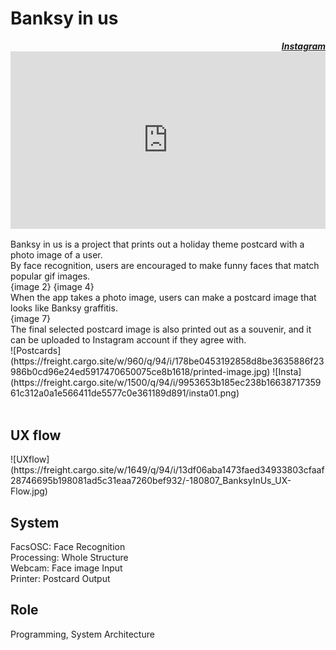 # Banksy in us
<div style="text-align: right"><i><b><a href="https://www.instagram.com/nychristmas2017/" target="_blank">Instagram</a></b></i><br></div><div style="padding:56.25% 0 0 0;position:relative;"><iframe src="https://player.vimeo.com/video/285580557" style="position:absolute;top:0;left:0;width:100%;height:100%;" frameborder="0" allow="autoplay; fullscreen" allowfullscreen=""></iframe></div><br>
Banksy in us is a project that prints out a holiday theme postcard with a photo image of a user.<br>
By face recognition, users are encouraged to make funny faces that match popular gif images.<br>
<div class="image-gallery" gid="26">
{image 2}
{image 4}
</div> When the app takes a photo image, users can make a postcard image that looks like Banksy graffitis.<br>
{image 7}<br>
The final selected postcard image is also printed out as a souvenir, and it can be uploaded to Instagram account if they agree with.<br>
<div class="image-gallery" gid="27">
![Postcards](https://freight.cargo.site/w/960/q/94/i/178be0453192858d8be3635886f23986b0cd96e24ed5917470650075ce8b1618/printed-image.jpg) 
![Insta](https://freight.cargo.site/w/1500/q/94/i/9953653b185ec238b1663871735961c312a0a1e566411de5577c0e361189d891/insta01.png)
</div><br>
<h2>UX flow<br></h2>
![UXflow](https://freight.cargo.site/w/1649/q/94/i/13df06aba1473faed34933803cfaaf28746695b198081ad5c31eaa7260bef932/-180807_BanksyInUs_UX-Flow.jpg)<br>
<h2>System<br></h2>FacsOSC: Face Recognition&nbsp;<br>Processing: Whole Structure<br>
Webcam: Face image Input<br>
Printer: Postcard Output<br>
<h2>Role<br></h2>Programming, System Architecture<br>
